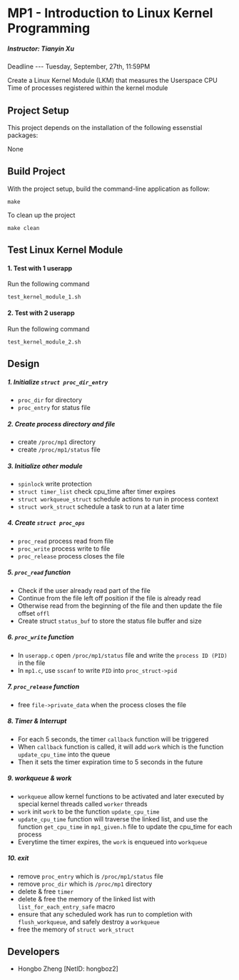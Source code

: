 # MP1 - Introduction to Linux Kernel Programming
##### Instructor: Tianyin Xu
Deadline --- Tuesday, September, 27th, 11:59PM

Create a Linux Kernel Module (LKM) that measures the Userspace CPU Time of processes registered within the kernel module

## Project Setup
This project depends on the installation of the following essenstial packages:

None

## Build Project
With the project setup, build the command-line application as follow:
```
make
```

To clean up the project
```
make clean
```

## Test Linux Kernel Module
#### 1. Test with 1 userapp
Run the following command
```
test_kernel_module_1.sh
```

#### 2. Test with 2 userapp
Run the following command
```
test_kernel_module_2.sh
```

## Design

##### 1. Initialize `struct proc_dir_entry`
* `proc_dir` for directory
* `proc_entry` for status file

##### 2. Create process directory and file
* create `/proc/mp1` directory
* create `/proc/mp1/status` file

##### 3. Initialize other module
* `spinlock` write protection
* `struct timer_list` check cpu_time after timer expires
* `struct workqueue_struct` schedule actions to run in process context
* `struct work_struct` schedule a task to run at a later time

##### 4. Create `struct proc_ops`
* `proc_read` process read from file
* `proc_write`  process write to file
* `proc_release` process closes the file

##### 5. `proc_read` function
* Check if the user already read part of the file
* Continue from the file left off position if the file is already read
* Otherwise read from the beginning of the file and then update the file offset `offl`
* Create struct `status_buf` to store the status file buffer and size

##### 6. `proc_write` function
* In `userapp.c` open `/proc/mp1/status` file and write the `process ID (PID)` in the file
* In `mp1.c`, use `sscanf` to write `PID` into `proc_struct->pid`

##### 7. `proc_release` function
* free `file->private_data` when the process closes the file

##### 8. Timer & Interrupt
* For each 5 seconds, the timer `callback` function will be triggered
* When `callback` function is called, it will add `work` which is the function `update_cpu_time` into the queue
* Then it sets the timer expiration time to 5 seconds in the future

##### 9. workqueue & work
* `workqueue` allow kernel functions to be activated and later executed by special kernel threads called `worker` threads
* `work` init `work` to be the function `update_cpu_time`
* `update_cpu_time` function will traverse the linked list, and use the function `get_cpu_time` in `mp1_given.h` file to update the cpu_time for each process
* Everytime the timer expires, the `work` is enqueued into `workqueue`

##### 10. exit
* remove `proc_entry` which is `/proc/mp1/status` file
* remove `proc_dir` which is `/proc/mp1` directory
* delete & free `timer`
* delete & free the memory of the linked list with `list_for_each_entry_safe` macro
* ensure that any scheduled work has run to completion with `flush_workqueue`, and safely destroy a `workqueue`
* free the memory of `struct work_struct`

## Developers
* Hongbo Zheng [NetID: hongboz2]
